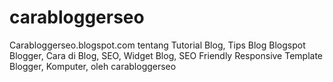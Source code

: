 # carabloggerseo
Carabloggerseo.blogspot.com tentang Tutorial Blog, Tips Blog Blogspot Blogger, Cara di Blog, SEO, Widget Blog, SEO Friendly Responsive Template Blogger, Komputer, oleh carabloggerseo
